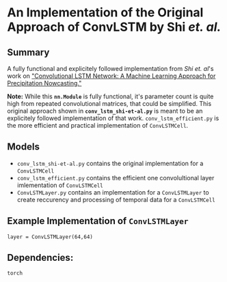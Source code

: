 # An Implementation of the Original Approach of ConvLSTM by Shi _et. al._

## Summary
A fully functional and explicitely followed implementation from <i>Shi et. al</i>'s work on ["Convolutional LSTM Network: A Machine Learning Approach for Precipitation Nowcasting."](https://arxiv.org/abs/1506.04214) 

**Note:** While this **`nn.Module`** is fully functional, it's parameter count is quite high from repeated convolutional matrices, that could be simplified. This original approach shown in **`conv_lstm_shi-et-al.py`** is meant to be an explicitely followed implementation of that work. 
`conv_lstm_efficient.py` is the more efficient and practical implementation of `ConvLSTMCell`. 

## Models
* `conv_lstm_shi-et-al.py` contains the original implementation for a `ConvLSTMCell`
* `conv_lstm_efficient.py` contains the efficient one convolultional layer imlementation of `ConvLSTMCell`
* `ConvLSTMLayer.py` contains an implementation for a `ConvLSTMLayer` to create reccurency and processing of temporal data for a `ConvLSTMCell`

## Example Implementation of `ConvLSTMLayer`
`layer = ConvLSTMLayer(64,64)`
## Dependencies:
`torch`
